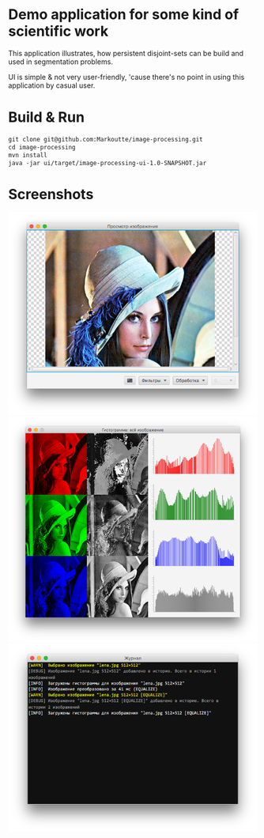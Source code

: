 Demo application for some kind of scientific work
===

This application illustrates, how persistent disjoint-sets can be build and used in segmentation problems.

UI is simple & not very user-friendly, 'cause there's no point in using this application by casual user.

Build & Run
===

```
git clone git@github.com:Markoutte/image-processing.git
cd image-processing
mvn install
java -jar ui/target/image-processing-ui-1.0-SNAPSHOT.jar
```

Screenshots
===

![Main window](https://raw.githubusercontent.com/Markoutte/image-processing/master/res/scr1.png)
![Histograms](https://raw.githubusercontent.com/Markoutte/image-processing/master/res/scr2.png)
![User log](https://raw.githubusercontent.com/Markoutte/image-processing/master/res/scr3.png)
